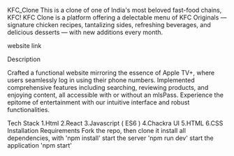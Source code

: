 KFC_Clone
This is a clone of one of India's most beloved fast-food chains, KFC! KFC Clone is a platform offering a delectable menu of KFC Originals — signature chicken recipes, tantalizing sides, refreshing beverages, and delicious desserts — with new additions every month.

website link

Description

Crafted a functional website mirroring the essence of Apple TV+, where users seamlessly log in using their phone numbers. Implemented comprehensive features including searching, reviewing products, and enjoying content, all accessible with or without an mlsPass. Experience the epitome of entertainment with our intuitive interface and robust functionalities.

Tech Stack
1.Html
2.React
3.Javascript ( ES6 )
4.Chackra UI
5.HTML
6.CSS
Installation Requirements
Fork the repo, then clone it
install all dependencies, with 'npm install'
start the server 'npm run dev'
start the application 'npm start'
